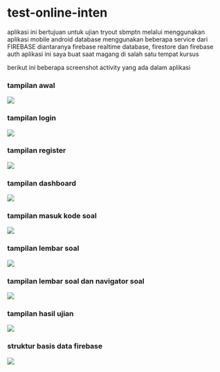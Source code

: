 # test-online-inten
aplikasi ini bertujuan untuk ujian tryout sbmptn melalui menggunakan aplikasi mobile android
database menggunakan beberapa service dari FIREBASE diantaranya firebase realtime database, firestore dan firebase auth
aplikasi ini saya buat saat magang di salah satu tempat kursus

berikut ini beberapa screenshot activity yang ada dalam aplikasi  

### tampilan awal
![](gambar/home.jpg)

### tampilan login
![](gambar/login.jpg)

### tampilan register
![](gambar/register.jpg)

### tampilan dashboard
![](gambar/dashboard.jpg)

### tampilan masuk kode soal
![](gambar/masukkelas.jpg)

### tampilan lembar soal
![](gambar/lembarsoal.jpg)

### tampilan lembar soal dan navigator soal
![](gambar/lembarsoaldannavigatorsoal.jpg)

### tampilan hasil ujian
![](gambar/examresult.jpg)

### struktur basis data firebase
![](gambar/firebase.jpg)
